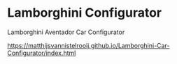 # Lamborghini Configurator
 Lamborghini Aventador Car Configurator

https://matthijsvannistelrooij.github.io/Lamborghini-Car-Configurator/index.html
